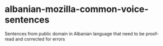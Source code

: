 # albanian-mozilla-common-voice-sentences
Sentences from public domain in Albanian language that need to be proof-read and corrected for errors
